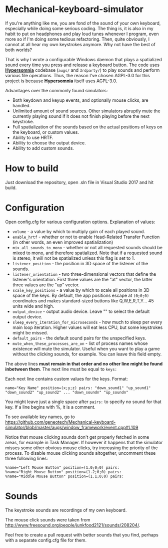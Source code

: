 # Mechanical-keyboard-simulator
If you're anything like me, you are fond of the sound of your own keyboard, especially while doing some serious coding. The thing is, it is also in my habit to put on headphones and play loud tunes whenever I program, even more so if I'm doing some tedious refactoring. Then, quite obviously, I cannot at all hear my own keystrokes anymore. Why not have the best of both worlds?

That is why I wrote a configurable Windows daemon that plays a spatialized sound every time you press and release a keyboard button.
The code uses [**Hypersomnia**](https://github.com/TeamHypersomnia/Hypersomnia) codebase (```augs/``` and ```3rdparty/```) to play sounds and perform various file operations.
Thus, the reason I've chosen AGPL-3.0 for this project is because [**Hypersomnia**](https://github.com/TeamHypersomnia/Hypersomnia) itself uses AGPL-3.0.

Advantages over the commonly found simulators:
- Both keydown and keyup events, and optionally mouse clicks, are handled.
- Unlimited amount of sound sources. Other simulators abruptly mute the currently playing sound if it does not finish playing before the next keystroke.
- Full spatialization of the sounds based on the actual positions of keys on the keyboard, or custom values.
- Ability to use HRTF.
- Ability to choose the output device.
- Ability to add custom sounds.

# How to build
Just download the repository, open .sln file in Visual Studio 2017 and hit build.

# Configuration
Open config.cfg for various configuration options.
Explanation of values:

- ```volume``` - a value by which to multiply gain of each played sound.
- ```enable_hrtf``` - whether or not to enable Head-Related Transfer Function (in other words, an even improved spatialization)
- ```mix_all_sounds_to_mono``` - whether or not all requested sounds should be mixed to mono, and therefore spatialized. Note that if a requested sound is stereo, it will not be spatialized unless this flag is set to 1.
- ```listener_position``` - the position in 3D space of the listener of the sounds.
- ```listener_orientation``` - two three-dimensional vectors that define the listener's orientation. First three values are the "at" vector, the latter three values are the "up" vector.
- ```scale_key_positions``` - a value by which to scale all positions in 3D space of the keys. By default, the app positions escape at ```(0;0;0)``` coordinates and makes standard-sized buttons like Q,W,E,R,T,Y... 45 units wide and high.
- ```output_device``` - output audio device. Leave "" to select the default output device.
- ```sleep_every_iteration_for_microseconds``` - how much to sleep per every main loop iteration. Higher values will eat less CPU, but some keystrokes might be missed.
- ```default_pairs``` - the default sound pairs for the unspecified keys.
- ```mute_when_these_processes_are_on``` - list of process names whose existence will mute the simulator. Useful when you want to play a game without the clicking sounds, for example. You can leave this field empty.

The above lines **must remain in that order and no other line might be found inbetween them**.
The next line must be equal to ```keys:```

Each next line contains custom values for the keys.
Format:

```name="Key Name" position=(x;y;z) pairs: "down_sound1" "up_sound1" "down_sound2" "up_sound2" ... "down_soundn" "up_soundn"```

You might leave just a single space after ```pairs:``` to specify no sound for that key.
If a line begins with %, it is a comment.

To see available key names, go to 
https://github.com/geneotech/Mechanical-keyboard-simulator/blob/master/augs/window_framework/event.cpp#L109

Notice that mouse clicking sounds don't get properly fetched in some areas, for example in Task Manager.
If however it happens that the simulator misses some other obvious mouse clicks, try increasing the priority of the process.
To disable mouse clicking sounds altogether, uncomment these three following lines:

```
%name="Left Mouse Button" position=(1.0;0;0) pairs: 
%name="Right Mouse Button" position=(1.2;0;0) pairs: 
%name="Middle Mouse Button" position=(1.1;0;0) pairs: 
```

# Sounds
The keystroke sounds are recordings of my own keyboard.

The mouse click sounds were taken from http://www.freesound.org/people/junkfood2121/sounds/208204/.

Feel free to create a pull request with better sounds that you find, perhaps with a separate config.cfg file for them.
